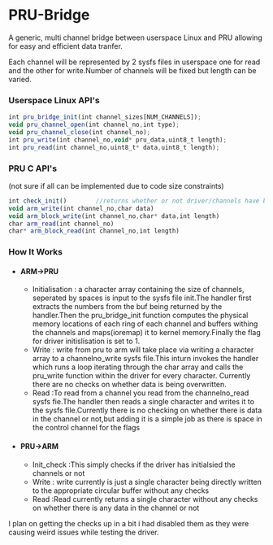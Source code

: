 # PRU-Bridge


A generic, multi channel bridge between userspace Linux and PRU allowing for easy and efficient data tranfer.

Each channel will be represented by 2 sysfs files in userspace one for read and the other for write.Number of channels will be fixed but length can be varied.



### Userspace Linux API's
```javascript
int pru_bridge_init(int channel_sizes[NUM_CHANNELS]);
void pru_channel_open(int channel_no,int type);
void pru_channel_close(int channel_no);
int pru_write(int channel_no,void* pru_data,uint8_t length);
int pru_read(int channel_no,uint8_t* data,uint8_t length);
```

### PRU C API's
(not sure if all can be implemented due to code size constraints)
```javascript
int check_init()		//returns whether or not driver/channels have been initilsied unit this is not '1' pru_bridge cannot be used
void arm_write(int channel_no,char data)
void arm_block_write(int channel_no,char* data,int length)
char arm_read(int channel_no)
char* arm_block_read(int channel_no,int length)
```

### How It Works

* #### ARM->PRU
    * Initialisation : a character array containing the size of channels, seperated by spaces is input to the sysfs file init.The handler first extracts the numbers from the buf being returned by the handler.Then the pru_bridge_init function computes the physical memory locations of each ring of each channel and buffers withing the channels and maps(ioremap) it to kernel memory.Finally the flag for driver initislisation is set to 1.
	* Write : write from pru to arm will take place via writing a character array to a channelno_write sysfs file.This inturn invokes the handler which runs a loop iterating through the char array and calls the pru_write function within the driver for every character.
Currently there are no checks on whether data is being overwritten.
	* Read :To read from a channel you read from the channelno_read sysfs fie.The handler then reads a single character and writes it to the sysfs file.Currently there is no checking on whether there is data in the channel or not,but adding it is a simple job as there is space in the control channel for the flags

* #### PRU->ARM
    * Init_check :This simply checks if the driver has initialsied the channels or not
	* Write : write currently is just a single character being directly written to the appropriate circular buffer without any checks 
	* Read :Read currently returns a single character without any checks on whether there is any data in the channel or not

I plan on getting the checks up in a bit i had disabled them as they were causing weird issues while testing the driver.

